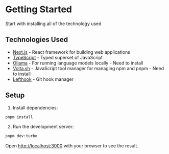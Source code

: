# Getting Started

Start with installing all of the technology used

## Technologies Used

- [Next.js](https://nextjs.org/) - React framework for building web applications
- [TypeScript](https://www.typescriptlang.org/) - Typed superset of JavaScript
- [Ollama](https://ollama.ai/) - For running language models locally - Need to install
- [Volta.sh](https://volta.sh/) - JavaScript tool manager for managing npm and pnpm - Need to install
- [Lefthook](https://github.com/evilmartians/lefthook) - Git hook manager

## Setup

1. Install dependencies:

```bash
pnpm install
```

2. Run the development server:

```bash
pnpm dev:turbo
```

Open [http://localhost:3000](http://localhost:3000) with your browser to see the result.
